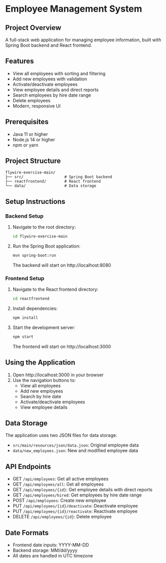 # Employee Management System

## Project Overview
A full-stack web application for managing employee information, built with Spring Boot backend and React frontend.

## Features
- View all employees with sorting and filtering
- Add new employees with validation
- Activate/deactivate employees
- View employee details and direct reports
- Search employees by hire date range
- Delete employees
- Modern, responsive UI

## Prerequisites
- Java 11 or higher
- Node.js 14 or higher
- npm or yarn

## Project Structure
```
flywire-exercise-main/
├── src/                  # Spring Boot backend
├── reactfrontend/        # React frontend
└── data/                 # Data storage
```

## Setup Instructions

### Backend Setup
1. Navigate to the root directory:
   ```bash
   cd flywire-exercise-main
   ```

2. Run the Spring Boot application:
   ```bash
   mvn spring-boot:run
   ```
   The backend will start on http://localhost:8080

### Frontend Setup
1. Navigate to the React frontend directory:
   ```bash
   cd reactfrontend
   ```

2. Install dependencies:
   ```bash
   npm install
   ```

3. Start the development server:
   ```bash
   npm start
   ```
   The frontend will start on http://localhost:3000

## Using the Application
1. Open http://localhost:3000 in your browser
2. Use the navigation buttons to:
   - View all employees
   - Add new employees
   - Search by hire date
   - Activate/deactivate employees
   - View employee details

## Data Storage
The application uses two JSON files for data storage:
- `src/main/resources/json/data.json`: Original employee data
- `data/new_employees.json`: New and modified employee data

## API Endpoints
- GET `/api/employees`: Get all active employees
- GET `/api/employees/all`: Get all employees
- GET `/api/employees/{id}`: Get employee details with direct reports
- GET `/api/employees/hired`: Get employees by hire date range
- POST `/api/employees`: Create new employee
- PUT `/api/employees/{id}/deactivate`: Deactivate employee
- PUT `/api/employees/{id}/reactivate`: Reactivate employee
- DELETE `/api/employees/{id}`: Delete employee

## Date Formats
- Frontend date inputs: YYYY-MM-DD
- Backend storage: MM/dd/yyyy
- All dates are handled in UTC timezone

